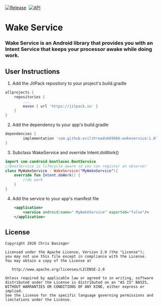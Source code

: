 [![Release](https://jitpack.io/v/evilthreads669966/wakeservice.svg)](https://jitpack.io/#evilthreads669966/wakeservice)&nbsp;&nbsp;[![API](https://img.shields.io/badge/API-14%2B-brightgreen.svg?style=plastic)](https://android-arsenal.com/api?level=14)
# Wake Service
### Wake Service is an Android library that provides you with an Intent Service that keeps your processor awake while doing work.
## User Instructions
1. Add the JitPack repository to your project's build.gradle
```gradle
allprojects {
	repositories {
		...
		maven { url 'https://jitpack.io' }
	}
}
```
2. Add the dependency to your app's build.gradle
```gradle
dependencies {
        implementation 'com.github.evilthreads669966:wakeservice:1.0'
}
```
3. Subclass WakeService and override Intent.doWork()
```kotlin
import com.candroid.bootlaces.BootService
//BootService is lifecycle aware so you can register an observer
class MyWakeService : WakeService("MyWakeService"){
    override fun Intent.doWork() {
        //do work
    }
}
```
4. Add the service to your app's manifest file
```xml
    <application>
        <service android:name=".MyWakeService" exported="false"/>
    </application>
```
## License
```
Copyright 2020 Chris Basinger

Licensed under the Apache License, Version 2.0 (the "License");
you may not use this file except in compliance with the License.
You may obtain a copy of the License at

   http://www.apache.org/licenses/LICENSE-2.0

Unless required by applicable law or agreed to in writing, software
distributed under the License is distributed on an "AS IS" BASIS,
WITHOUT WARRANTIES OR CONDITIONS OF ANY KIND, either express or implied.
See the License for the specific language governing permissions and
limitations under the License.
```
